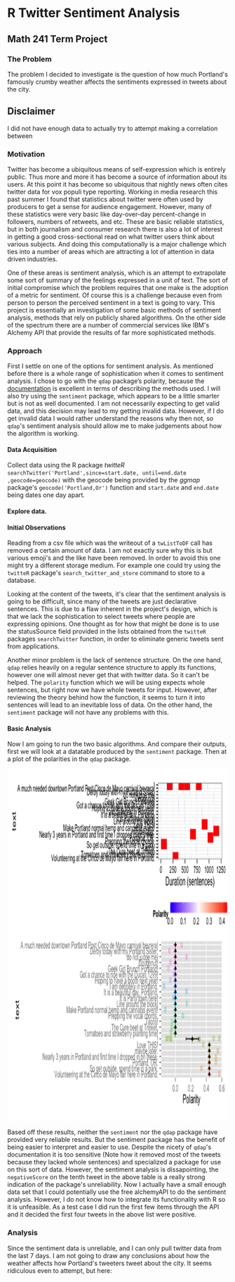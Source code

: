 # R Twitter Sentiment Analysis
## Math 241 Term Project

### The Problem
The problem I decided to investigate is the question of how much Portland's famously crumby weather affects the sentiments expressed in tweets about the city.

## Disclaimer
I did not have enough data to actually try to attempt making a correlation between 

### Motivation
Twitter has become a ubiquitous means of self-expression which is entirely public. Thus more and more it has become a source of information about its users. At this point it has become so ubiquitous that nightly news often cites twitter data for vox populi type reporting. Working in media research this past summer I found that statistics about twitter were often used by producers to get a sense for audience engagement. However, many of these statistics were very basic like day-over-day percent-change in followers, numbers of retweets, and etc. These are basic reliable statistics, but in both journalism and consumer research there is also a lot of interest in getting a good cross-sectional read on what twitter users think about various subjects. And doing this computationally is a major challenge which ties into a number of areas which are attracting a lot of attention in data driven industries. 

One of these areas is sentiment analysis, which is an attempt to extrapolate some sort of summary of the feelings expressed in a unit of text. The sort of initial compromise which the problem requires that one make is the adoption of a metric for sentiment. Of course this is a challenge because even from person to person the perceived sentiment in a text is going to vary. This project is essentially an investigation of some basic methods of sentiment analysis, methods that rely on publicly shared algorithms. On the other side of the spectrum there are a number of commercial services like IBM's Alchemy API that provide the results of far more sophisticated methods. 

### Approach

First I settle on one of the options for sentiment analysis. As mentioned before there is a whole range of sophistication when it comes to sentiment analysis. I chose to go with the `qdap` package’s polarity, because the [documentation](http://trinker.github.io/qdap/vignettes/qdap_vignette.html#polarity) is excellent in terms of describing the methods used. I will also try using the `sentiment` package, which appears to be a little smarter but is not as well documented. I am not necessarily expecting to get valid data, and this decision may lead to my getting invalid data. However, if I do get invalid data I would rather understand the reasons why then not, so `qdap`'s sentiment analysis should allow me to make judgements about how the algorithm is working. 

#### Data Acquisition
Collect data using the R package _twitteR_ `searchTwitter('Portland',since=start.date, until=end.date ,geocode=geocode)` with the geocode being provided by the _ggmap_ package's `geocode('Portland,Or')` function and `start.date` and `end.date` being dates one day apart.

#### Explore data. 

<!--html_preserve--><div id="htmlwidget-9983" style="width:100%;height:auto;" class="datatables"></div>
<script type="application/json" data-for="htmlwidget-9983">{
  "x": {
    "data": [
      ["1", "2", "3", "4", "10", "17", "19", "20", "21", "22", "23", "24", "27", "28", "30", "31", "32", "33", "34", "35", "36", "38", "40", "41", "42", "43", "46", "48", "49", "50", "51", "52", "53", "54", "55", "56", "57", "58", "59", "60", "61", "62", "63"],
      [1, 2, 3, 4, 10, 17, 19, 20, 21, 22, 23, 24, 27, 28, 30, 31, 32, 33, 34, 35, 36, 38, 40, 41, 42, 43, 46, 48, 49, 50, 51, 52, 53, 54, 55, 56, 57, 58, 59, 60, 61, 62, 63],
      ["A little scary, but very cool", "I am at Hopworks Urban Brewery - hopworksbrewery in Portland, OR", "Prepping the vocal chords.  10 Barrel Brewing PDX", ", OR : Voucher Examiner at Department of Veterans Affairs", "It is a beautiful day, Portland. So get outside, spend time in a park. ", "I am at Deschutes Brewery &amp;amp; Public House - deschutespdxpub in Portland, OR", "A much needed downtown Portland Post Cinco de Mayo carnival bevrera|", "|", "Score original w/ zipper  Jackpot Records", " Portland State Vikings", "Missed youuuuuu", "Tomatoes and strawberry planting time! ! ! !", "Nice days for a beer", "Volunteering at the Cinco de Mayo fair here in Portland. Hoping to have a booth next year!", "Shadows, Sunshine, &amp;amp; Birthdays  Portland Waterfront", "Geek Girl Brunch Portland! !  Mother's Bistro &amp;amp; Bar", "Got a chance to ride with the Ducati 1299!  Portland, Oregon", "I am at Kenny &amp;amp; Zuke's Delicatessen - kennyandzukes in Portland, OR", "It is Party town here! !", "Best hat so far  Rialto", " Deschutes Brewery Portland Public House", "Make Portland normal hemp and cannabis event!", "Derby today with my Portland Sister.  McMenamins Mission Theater", "First stop Pints Brewing Company  Pints Urban", "Silently creeping along the waterfront  Portland Waterfront", "Sunny Portland  Portland State University", "Nearly 3 years in Portland and first time I dropped in on these. do not judge me|", "Tacos! ! !", "Portland exploring  Portland Saturday Market", "I am definitely in Portland.  Tilt", " Shut Up and Eat Portland", "I am at Public Domain in Portland, OR", "First stop: Rogue Brewery Falling in love with Portland already itgoeson  Rogue Distillery And", "Pretty colors  Ground Kontrol Classic Arcade", "I am at BedBathBeyond in Portland, OR", "Beautiful day for a trail run", "psufraz23", "Love THIS! !", "I am at TheBelmontGoats in Portland, OR", "One day closer to having my own garden  Portland Farmers Market", "The Cure beet at Trinket. Portland, OR.  Trinket", "Doughnut! Line around the block| maybe later.  Voodoo Doughnut", "One of my favorite houses in Portland, because it does not feel like Portland  Laurelhurst Village"]
    ],
    "container": "<table class=\"display\">\n  <thead>\n    <tr>\n      <th> </th>\n      <th>X</th>\n      <th>text</th>\n    </tr>\n  </thead>\n</table>",
    "options": {
      "columnDefs": [
        {
          "orderable": false,
          "targets": 0
        },
        {
          "className": "dt-right",
          "targets": 1
        }
      ],
      "order": [],
      "autoWidth": false
    },
    "callback": "function(table) {\nreturn table;\n}",
    "filter": "none"
  },
  "evals": ["callback"]
}</script><!--/html_preserve-->

#### Initial Observations
Reading from a csv file which was the writeout of a `twListToDF` call has removed a certain amount of data. I am not exactly sure why this is but various emoji's and the like have been removed. In order to avoid this one might try a different storage medium. For example one could try using the `twitteR` package's `search_twitter_and_store` command to store to a database. 

Looking at the content of the tweets, it's clear that the sentiment analysis is going to be difficult, since many of the tweets are just declarative sentences. This is due to a flaw inherent in the project's design, which is that we lack the sophistication to select tweets where people are expressing opinions. One thought as for how that might be done is to use the statusSource field provided in the lists obtained from the `twitteR` packages `searchTwitter` function, in order to eliminate generic tweets sent from applications.

Another minor problem is the lack of sentence structure. On the one hand, `qdap` relies heavily on a regular sentence structure to apply its functions, however one will almost never get that with twitter data. So it can't be helped. The `polarity` function which we will be using expects whole sentences, but right now we have whole tweets for input. However, after reviewing the theory behind how the function, it seems to turn it into sentences will lead to an inevitable loss of data. On the other hand, the `sentiment` package will not have any problems with this.

#### Basic Analysis

Now I am going to run the two basic algorithms. And compare their outputs, first we will look at a datatable produced by the `sentiment` package. Then at a plot of the polarities in the `qdap` package.

<!--html_preserve--><div id="htmlwidget-8632" style="width:100%;height:auto;" class="datatables"></div>
<script type="application/json" data-for="htmlwidget-8632">{
  "x": {
    "data": [
      ["1", "2", "3", "4", "10", "17", "19", "21", "22", "23", "24", "27", "28", "30", "31", "32", "33", "34", "35", "36", "38", "40", "41", "42", "43", "46", "48", "49", "50", "51", "52", "53", "54", "55", "56", "57", "58", "59", "60", "61", "62", "63"],
      [
        "A little scary, but very cool",
        "I am at Hopworks Urban Brewery - hopworksbrewery in Portland, OR",
        "Prepping the vocal chords.  10 Barrel Brewing PDX",
        "OR : Voucher Examiner at Department of Veterans Affairs",
        "It is a beautiful day, Portland. So get outside, spend time in a park. ",
        "I am at Deschutes Brewery &amp; Public House - deschutespdxpub in Portland, OR",
        "A much needed downtown Portland Post Cinco de Mayo carnival bevrera|",
        "Score original w/ zipper  Jackpot Records",
        "Portland State Vikings",
        "Missed youuuuuu",
        "Tomatoes and strawberry planting time! ! ! !",
        "Nice days for a beer",
        "Volunteering at the Cinco de Mayo fair here in Portland. Hoping to have a booth next year!",
        "Shadows, Sunshine, &amp; Birthdays  Portland Waterfront",
        "Geek Girl Brunch Portland! !  Mother's Bistro &amp; Bar",
        "Got a chance to ride with the Ducati 1299!  Portland, Oregon",
        "I am at Kenny &amp; Zuke's Delicatessen - kennyandzukes in Portland, OR",
        "It is Party town here! !",
        "Best hat so far  Rialto",
        "Deschutes Brewery Portland Public House",
        "Make Portland normal hemp and cannabis event!",
        "Derby today with my Portland Sister.  McMenamins Mission Theater",
        "First stop Pints Brewing Company  Pints Urban",
        "Silently creeping along the waterfront  Portland Waterfront",
        "Sunny Portland  Portland State University",
        "Nearly 3 years in Portland and first time I dropped in on these. do not judge me|",
        "Tacos! ! !",
        "Portland exploring  Portland Saturday Market",
        "I am definitely in Portland.  Tilt",
        "Shut Up and Eat Portland",
        "I am at Public Domain in Portland, OR",
        "First stop: Rogue Brewery Falling in love with Portland already itgoeson  Rogue Distillery And",
        "Pretty colors  Ground Kontrol Classic Arcade",
        "I am at BedBathBeyond in Portland, OR",
        "Beautiful day for a trail run",
        "psufraz23",
        "Love THIS! !",
        "I am at TheBelmontGoats in Portland, OR",
        "One day closer to having my own garden  Portland Farmers Market",
        "The Cure beet at Trinket. Portland, OR.  Trinket",
        "Doughnut! Line around the block| maybe later.  Voodoo Doughnut",
        "One of my favorite houses in Portland, because it does not feel like Portland  Laurelhurst Village"
      ],
      ["negative", "positive", "negative", "positive", "negative", "positive", "positive", "positive", "positive", "positive", "positive", "positive", "positive", "positive", "negative", "positive", "positive", "positive", "positive", "positive", "positive", "positive", "positive", "positive", "positive", "positive", "positive", "positive", "positive", "positive", "positive", "neutral", "positive", "positive", "positive", "positive", "positive", "positive", "positive", "positive", "negative", "positive"],
      ["1.03127774142571", "1.03127774142571", "1.03127774142571", "1.03127774142571", "9.47547003995745", "1.03127774142571", "1.03127774142571", "16.5333679773693", "9.47547003995745", "1.03127774142571", "1.03127774142571", "9.47547003995745", "8.78232285939751", "1.03127774142571", "1.03127774142571", "1.03127774142571", "1.03127774142571", "1.03127774142571", "9.47547003995745", "1.03127774142571", "16.5333679773693", "1.03127774142571", "1.03127774142571", "1.03127774142571", "17.2265151579293", "1.03127774142571", "1.03127774142571", "1.03127774142571", "8.78232285939751", "1.03127774142571", "1.03127774142571", "9.47547003995745", "17.2265151579293", "1.03127774142571", "9.47547003995745", "1.03127774142571", "9.47547003995745", "1.03127774142571", "1.03127774142571", "9.47547003995745", "1.03127774142571", "17.9196623384892"],
      ["18.5054868578024", "0.445453222112551", "8.78232285939751", "0.445453222112551", "17.8123396772424", "0.445453222112551", "0.445453222112551", "0.445453222112551", "0.445453222112551", "0.445453222112551", "0.445453222112551", "0.445453222112551", "0.445453222112551", "0.445453222112551", "8.78232285939751", "0.445453222112551", "0.445453222112551", "0.445453222112551", "0.445453222112551", "0.445453222112551", "0.445453222112551", "0.445453222112551", "0.445453222112551", "0.445453222112551", "0.445453222112551", "0.445453222112551", "0.445453222112551", "0.445453222112551", "0.445453222112551", "0.445453222112551", "0.445453222112551", "9.47547003995745", "0.445453222112551", "0.445453222112551", "0.445453222112551", "0.445453222112551", "0.445453222112551", "0.445453222112551", "0.445453222112551", "0.445453222112551", "8.78232285939751", "0.445453222112551"]
    ],
    "container": "<table class=\"display\">\n  <thead>\n    <tr>\n      <th> </th>\n      <th>text</th>\n      <th>sentiment</th>\n      <th>positiveScore</th>\n      <th>negativeScore</th>\n    </tr>\n  </thead>\n</table>",
    "options": {
      "columnDefs": [
        {
          "orderable": false,
          "targets": 0
        }
      ],
      "order": [],
      "autoWidth": false
    },
    "callback": "function(table) {\nreturn table;\n}",
    "filter": "none"
  },
  "evals": ["callback"]
}</script><!--/html_preserve-->
<img src="README_files/figure-html/unnamed-chunk-3-1.png" title="" alt="" width="\maxwidth" height="800px" />


Based off these results, neither the `sentiment` nor the `qdap` package have provided very reliable results. But the sentiment package has the benefit of being easier to interpret and easier to use. Despite the nicety of `qdap`'s documentation it is too sensitive (Note how it removed most of the tweets because they lacked whole sentences) and specialized a package for use on this sort of data. However, the sentiment analysis is dissapointing, the `negativeScore` on the tenth tweet in the above table is a really strong indication of the package's unreliability. Now I actually have a small enough data set that I could potentially use the free alchemyAPI to do the sentiment analysis. However, I do not know how to integrate its functionality with R so it is unfeasible. As a test case I did run the first few items through the API and it decided the first four tweets in the above list were positive.

### Analysis
Since the sentiment data is unreliable, and I can only pull twitter data from the last 7 days. I am not going to draw any conclusions about how the weather affects how Portland's tweeters tweet about the city. It seems ridiculous even to attempt, but here:
```
